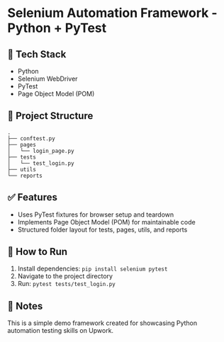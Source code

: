 # Selenium Automation Framework - Python + PyTest

## 🔧 Tech Stack
- Python
- Selenium WebDriver
- PyTest
- Page Object Model (POM)

## 📁 Project Structure
```
.
├── conftest.py
├── pages
│   └── login_page.py
├── tests
│   └── test_login.py
├── utils
└── reports
```

## ✅ Features
- Uses PyTest fixtures for browser setup and teardown
- Implements Page Object Model (POM) for maintainable code
- Structured folder layout for tests, pages, utils, and reports

## 🚀 How to Run
1. Install dependencies: `pip install selenium pytest`
2. Navigate to the project directory
3. Run: `pytest tests/test_login.py`

## 📌 Notes
This is a simple demo framework created for showcasing Python automation testing skills on Upwork.